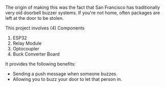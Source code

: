 The origin of making this was the fact that San Francisco has traditionally very old doorbell buzzer systems. If you're not home, often packages are left at the door to be stolen.

This project involves (4) Components
1. ESP32
2. Relay Module
3. Optocoupler
4. Buck Converter Board

It provides the following benefits:
- Sending a push message when someone buzzes.
- Allowing you to buzz your door to let that person in.
